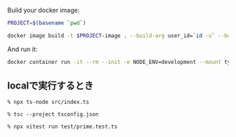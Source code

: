 Build your docker image:

```sh
PROJECT=$(basename `pwd`)
```
```sh
docker image build -t $PROJECT-image . --build-arg user_id=`id -u` --build-arg group_id=`id -g`
```

And run it:

```sh
docker container run -it --rm --init -e NODE_ENV=development --mount type=bind,src=`pwd`,dst=/app --name $PROJECT-container $PROJECT-image /bin/zsh
```

## localで実行するとき

```console
% npx ts-node src/index.ts
```

```console
% tsc --project tsconfig.json
```

```console
% npx vitest run test/prime.test.ts
```
